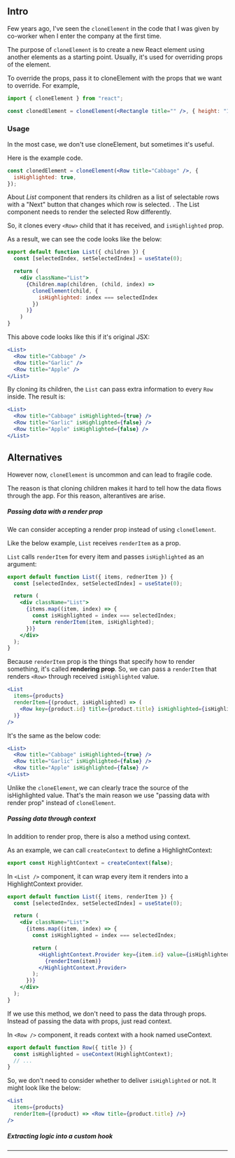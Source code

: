 ## Intro

Few years ago, I've seen the `cloneElement` in the code that I was given by co-worker when I enter the company at the first time.

The purpose of `cloneElement` is to create a new React element using another elements as a starting point. Usually, it's used for overriding props of the element.

To override the props, pass it to cloneElement with the props that we want to override. For example,

```jsx
import { cloneElement } from "react";

const clonedElement = cloneElement(<Rectangle title="" />, { height: "10px" });
```

### Usage

In the most case, we don't use cloneElement, but sometimes it's useful.

Here is the example code.

```jsx
const clonedElement = cloneElement(<Row title="Cabbage" />, {
  isHighlighted: true,
});
```

About _List_ component that renders its children as a list of selectable rows with a "Next" button that changes which row is selected. . The List component needs to render the selected Row differently.

So, it clones every `<Row>` child that it has received, and `isHighlighted` prop.

As a result, we can see the code looks like the below:

```jsx
export default function List({ children }) {
  const [selectedIndex, setSelectedIndex] = useState(0);

  return (
    <div className="List">
      {Children.map(children, (child, index) =>
        cloneElement(child, {
          isHighlighted: index === selectedIndex
        })
      )}
	)
}
```

This above code looks like this if it's original JSX:

```jsx
<List>
  <Row title="Cabbage" />
  <Row title="Garlic" />
  <Row title="Apple" />
</List>
```

By cloning its children, the `List` can pass extra information to every `Row` inside. The result is:

```jsx
<List>
  <Row title="Cabbage" isHighlighted={true} />
  <Row title="Garlic" isHighlighted={false} />
  <Row title="Apple" isHighlighted={false} />
</List>
```

## Alternatives

However now, `cloneElement` is uncommon and can lead to fragile code.

The reason is that cloning children makes it hard to tell how the data flows through the app. For this reason, alterantives are arise.

##### Passing data with a render prop

We can consider accepting a render prop instead of using `cloneElement`.

Like the below example, `List` receives `renderItem` as a prop.

`List` calls `renderItem` for every item and passes `isHighlighted` as an argument:

```jsx
export default function List({ items, rednerItem }) {
  const [selectedIndex, setSelectedIndex] = useState(0);

  return (
    <div className="List">
      {items.map((item, index) => {
        const isHighlighted = index === selectedIndex;
        return renderItem(item, isHighlighted);
      })}
    </div>
  );
}
```

Because `renderItem` prop is the things that specify how to render something, it's called **rendering prop**. So, we can pass a `renderItem` that renders `<Row>` through received `isHighlighted` value.

```jsx
<List
  items={products}
  renderItem={(product, isHighlighted) => (
    <Row key={product.id} title={product.title} isHighlighted={isHighlighted} />
  )}
/>
```

It's the same as the below code:

```jsx
<List>
  <Row title="Cabbage" isHighlighted={true} />
  <Row title="Garlic" isHighlighted={false} />
  <Row title="Apple" isHighlighted={false} />
</List>
```

Unlike the `cloneElement`, we can clearly trace the source of the isHighlighted value. That's the main reason we use "passing data with render prop" instead of `cloneElement`.

##### Passing data through context

In addition to render prop, there is also a method using context.

As an example, we can call `createContext` to define a HighlightContext:

```jsx
export const HighlightContext = createContext(false);
```

In `<List />` component, it can wrap every item it renders into a HighlightContext provider.

```jsx
export default function List({ items, renderItem }) {
  const [selectedIndex, setSelectedIndex] = useState(0);

  return (
    <div className="List">
      {items.map((item, index) => {
        const isHighlighted = index === selectedIndex;

        return (
          <HighlightContext.Provider key={item.id} value={isHighlighted}>
            {renderItem(item)}
          </HighlightContext.Provider>
        );
      })}
    </div>
  );
}
```

If we use this method, we don't need to pass the data through props. Instead of passing the data with props, just read context.

In `<Row />` component, it reads context with a hook named useContext.

```jsx
export default function Row({ title }) {
  const isHighlighted = useContext(HighlightContext);
  // ...
}
```

So, we don't need to consider whether to deliver `isHighlighted` or not. It might look like the below:

```jsx
<List
  items={products}
  renderItem={(product) => <Row title={product.title} />}
/>
```

##### Extracting logic into a custom hook

---

[](https://react.dev/reference/react/cloneElement)

[](https://react.dev/reference/react/cloneElement#alternatives)

[](https://velog.io/@qkrcksdnr98/React-cloneElement)
